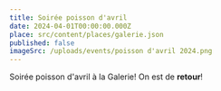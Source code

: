 ```yaml
---
title: Soirée poisson d'avril
date: 2024-04-01T00:00:00.000Z
place: src/content/places/galerie.json
published: false
imageSrc: /uploads/events/poisson d'avril 2024.png
---
```


Soirée poisson d'avril à la Galerie! On est de **retour**!
